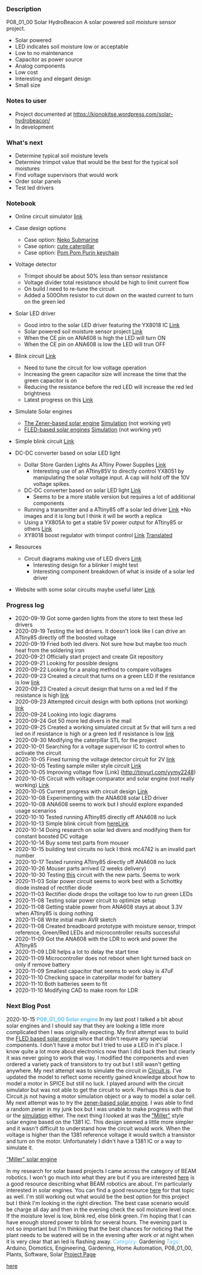 ### Description  
P08_01_00 Solar HydroBeacon
A solar powered soil moisture sensor project.
 * Solar powered
 * LED indicates soil moisture low or acceptable
 * Low to no maintenance
 * Capacitor as power source
 * Analog components 
 * Low cost
 * Interesting and elegant design
 * Small size
### Notes to user
 * Project documented at https://kionokitse.wordpress.com/solar-hydrobeacon/
 * In development
### What's next
 * Determine typical soil moisture levels
 * Determine trimpot value that would be the best for the typical soil moistures
 * Find voltage supervisors that would work
 * Order solar panels
 * Test led drivers
### Notebook
 * Online circuit simulator [link](http://falstad.com/circuit/)
 * Case design options
	* Case option: [Neko Submarine](https://www.thingiverse.com/thing:3081218) 
	* Case option: [cute caterpillar](https://www.thingiverse.com/thing:3598906)
	* Case option: [Pom Pom Purin keychain](https://www.thingiverse.com/thing:1188272)
 * Voltage detector 
	* Trimpot should be about 50% less than sensor resistance
	* Voltage divider total resistance should be high to limit current flow
	* On build I need to re-tune the circuit
	* Added a 500Ohm resistor to cut down on the wasted current to turn on the green led
 * Solar LED driver
	* Good intro to the solar LED driver featuring the YX8018 IC [Link](https://ez.analog.com/adieducation/university-program/b/blogs/posts/hacking-an-led-solar-garden-light)
	* Solar powered soil moisture sensor project [Link](https://learn.sparkfun.com/tutorials/soil-moisture-sensing-by-hacking-a-solar-light/all)
	* When the CE pin on ANA608 is high the LED will turn ON
	* When the CE pin on ANA608 is low the LED will trun OFF
 * Blink circuit [Link](http://tinyurl.com/y29udzjd)
	* Need to tune the circuit for low voltage operation
	* Increasing the green capacitor size will increase the time that the green capacitor is on
	* Reducing the resistance before the red LED will increase the red led brightness
	* Latest progress on this [Link](http://tinyurl.com/y2kkg7hm)
 * Simulate Solar engines
	* [The Zener-based solar engine](http://solarbotics.net/library/circuits/se_t1_zener.html) [Simulation](https://tinyurl.com/y29gntqv) (not working yet)
	* [FLED-based solar engines](http://solarbotics.net/library/circuits/se_t1_fled.html) [Simulation](https://tinyurl.com/y26xv6wr) (not working yet)
 * Simple blink circuit [Link](https://electronics.stackexchange.com/questions/356947/intuitive-and-iterative-approach-to-understanding-of-blinking-led-circuit)
 * DC-DC converter based on solar LED light
	* Dollar Store Garden Lights As ATtiny Power Supplies [Link](https://hackaday.io/project/164682-a-cheap-and-dangerous-garden-light-boost-converter/details)
		* Interesting use of an ATtiny85V to directly control YX8051 by manipulating the solar voltage input. A cap will hold off the 10V voltage spikes.
	* DC-DC converter based on solar LED light [Link](https://skootsone.yolasite.com/solar-led-msp430.php)
		* Seems to be a more stable version but requires a lot of additional components
	* Running a transmitter and a ATtiny85 off a solar led driver [Link](https://web.archive.org/web/20170119175434/http://www.dolenle.com/proj4.html)
		*No images and it is long but I think it will be worth a replica
	* Using a YX805A to get a stable 5V power output for ATtiny85 or others [Link](https://dzrmo.wordpress.com/2017/01/02/garden-light-redux-aka-joule-thief-p-1/)
	* XY8018 boost regulator with trimpot control [Link](http://www.radioradar.net/radiofan/lighting/yx8018.html) [Translated](https://translate.google.com/translate?sl=auto&tl=en&u=http%3A%2F%2Fwww.radioradar.net%2Fradiofan%2Flighting%2Fyx8018.html)
 * Resources
	* Circuit diagrams making use of LED divers [Link](https://skootsone.yolasite.com/solar-led.php)
		* Interesting design for a blinker I might test
		* Interesting component breakdown of what is inside of a solar led driver
	
	
 * Website with some solar circuits maybe useful later [Link](https://www.electroschematics.com/category/solar-projects/)
	
### Progress log 
 * 2020-09-19 Got some garden lights from the store to test these led drivers
 * 2020-09-19 Testing the led drivers. It doesn't look like I can drive an ATtiny85 directly off the boosted voltage
 * 2020-09-19 Fried both led divers. Not sure how but maybe too much heat from the soldering iron
 * 2020-09-21 Officially start project and create Git repository
 * 2020-09-21 Looking for possible designs
 * 2020-09-22 Looking for a analog method to compare voltages
 * 2020-09-23 Created a circuit that turns on a green LED if the resistance is low [link](http://tinyurl.com/y6nuq4zt) 
 * 2020-09-23 Created a circuit design that turns on a red led if the resistance is high [link](http://tinyurl.com/yysaw5k8) 
 * 2020-09-23 Attempted circuit design with both options (not working) [link](http://tinyurl.com/y6hwgj95)
 * 2020-09-24 Looking into logic diagrams
 * 2020-09-24 Got 50 more led divers in the mail
 * 2020-09-25 Created a working simulated circuit at 5v that will turn a red led on if resistance is high or a green led if resistance is low [link](http://tinyurl.com/yyqalqkw)
 * 2020-09-30 Modifying the caterpillar STL for the project
 * 2020-10-01 Searching for a voltage supervisor IC to control when to activate the circuit
 * 2020-10-05 Fined turning the voltage detector circuit for 2V [link](http://tinyurl.com/yxfx4we7)
 * 2020-10-05 Testing sample miller style circuit [Link](http://tinyurl.com/y38uw3cg)
 * 2020-10-05 Improving voltage flow [Link] (http://tinyurl.com/yymy2248)
 * 2020-10-05 Circuit with voltage comparator and solar engine (not really working) [Link](http://tinyurl.com/y5qvovyz)
 * 2020-10-05 Current progress with circuit design [Link](http://tinyurl.com/yxzwtum5)
 * 2020-10-08 Experimenting with the ANA608 solar LED driver
 * 2020-10-08 ANA608 seems to work but I should explore expanded usage scenarios 
 * 2020-10-10 Tested running ATtiny85 directly off ANA608 no luck
 * 2020-10-13 Simple blink circuit from [here](https://www.build-electronic-circuits.com/blinking-led-circuit/)[Link](http://tinyurl.com/y29udzjd)
 * 2020-10-14 Doing research on solar led divers and modifying them for constant boosted DC voltage
 * 2020-10-14 Buy some test parts from mouser
 * 2020-10-15 building test circuits no luck I think mc4742 is an invalid part number
 * 2020-10-17 Tested running ATtiny85 directly off ANA608 no luck
 * 2020-10-26 Mouser parts arrived (2 weeks delivery) 
 * 2020-10-30 Testing [this](https://dzrmo.wordpress.com/2017/01/02/garden-light-redux-aka-joule-thief-p-1/) circuit with the new parts. Seems to work
 * 2020-11-03 Solar power circuit seems to work best with a Schottky diode instead of rectifier diode
 * 2020-11-03 Rectifier diode drops the voltage too low to run green LEDs
 * 2020-11-08 Testing solar power circuit to optimize setup
 * 2020-11-08 Getting stable power from ANA608 stays at about 3.3V when ATtiny85 is doing nothing
 * 2020-11-08 Write initial main AVR sketch
 * 2020-11-08 Created breadboard prototype with moisture sensor, trimpot reference, Green/Red LEDs and microcontroller results successful
 * 2020-11-09 Got the ANA608 with the LDR to work and power the ATtiny85
 * 2020-11-09 LDR helps a lot to delay the start time
 * 2020-11-09 Microcontroller does not reboot when light turned back on only if remove battery
 * 2020-11-09 Smallest capacitor that seems to work okay is 47uF
 * 2020-11-10 Checking space in caterpillar model for battery
 * 2020-11-10 Both batteries seem to fit
 * 2020-11-10 Modifying CAD to make room for LDR
 
 
### Next Blog Post
2020-10-15 <font color="63C0EC"><b>P08_01_00 Solar engine</b></font>
In my last post I talked a  bit about solar engines and I should say that they are looking a little more complicated then I was originally expecting. My first attempt was to build the <a href="http://solarbotics.net/library/circuits/se_t1_fled.html">FLED based solar engine</a> since that didn't require any special components. I don't have a motor but I tried to use a LED in it's place. I know quite a lot more about electronics now than I did back then but clearly it was never going to work that way. I modified the components and even ordered a variety pack of transistors to try out but I still wasn't getting anywhere. My next attempt was to simulate the circuit in <a href="https://tinyurl.com/y26xv6wr">Circuit.js</a>. I've updated the model to reflect some recently gained knowledge about how to model a motor in SPICE but still no luck. I played around with the circuit simulator but was not able to get the circuit to work. Perhaps this is due to Circuit.js not having a motor simulation object or a way to model a solar cell. My next attempt was to try the <a href="http://solarbotics.net/library/circuits/se_t1_zener.html">zener-based solar engine</a>. I was able to find a random zener in my junk box but I was unable to make progress with that or the <a href="https://tinyurl.com/y29gntqv">simulation</a> either. The next thing I looked at was the <a href="http://solarbotics.net/library/circuits/se_t1_mse.html">"Miller"</a> style solar engine based on the 1381 IC. This design seemed a little more simpler and it wasn't difficult to understand how the circuit would work. When the voltage is higher than the 1381 reference voltage it would switch a transistor and turn on the motor. Unfortunately I didn't have a 1381 IC or a way to simulate it.

<a href="http://solarbotics.net/library/circuits/se_t1_mse.html">"Miller" solar engine</a>

	
In my research for solar based projects I came across the category of BEAM robotics. I won't go much into what they are but if you are interested <a href="https://en.wikipedia.org/wiki/BEAM_robotics">here</a> is a good resource describing what BEAM robotics are about. I'm particularly interested in solar engines. You can find a good resource <a href="http://solarbotics.net/library/circuits/se.html">here</a> for that topic as well. I'm still working out what would be the best option for this project but I think I'm looking in the right direction. The best case scenario would be charge all day and then in the evening check the soil moisture level once. If the moisture level is low, blink red, else blink green. I'm hoping that I can have enough stored power to blink for several hours. The evening part is not so important but I'm thinking that the best chances for noticing that the plant needs to be watered will be in the evening after work or at night when it is very clear that an led is flashing away.
<font color="63C0EC">Category:</font> Gardening
<font color="63C0EC">Tags:</font> Arduino, Domotics, Engineering, Gardening, Home Automation, P08_01_00, Plants, Software, Solar
<a href="https://kionokitse.wordpress.com/solar-hydrobeacon/">Project Page</a>


<a href="http://solarbotics.net/library/circuits/se.html">here</a>